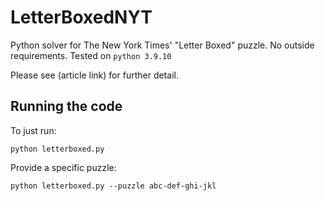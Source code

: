 # LetterBoxedNYT
Python solver for The New York Times' "Letter Boxed" puzzle. No outside requirements. Tested on `python 3.9.10`

Please see (article link) for further detail.

## Running the code
To just run:

`python letterboxed.py`

Provide a specific puzzle:

`python letterboxed.py --puzzle abc-def-ghi-jkl`
